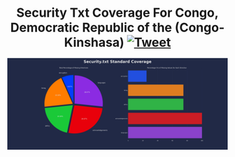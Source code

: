 <h1 align="center">Security Txt Coverage For Congo, Democratic Republic of the (Congo-Kinshasa) <a href="#"><img src="https://img.shields.io/badge/Tweet--lightgrey?logo=twitter&style=social" alt="Tweet" height="20"/></a></h1>
<img src=results.png>
